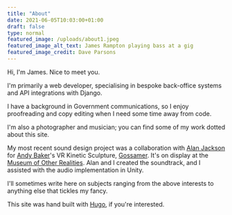 ```yaml
---
title: "About"
date: 2021-06-05T10:03:00+01:00
draft: false
type: normal
featured_image: /uploads/about1.jpeg
featured_image_alt_text: James Rampton playing bass at a gig
featured_image_credit: Dave Parsons
---
```

Hi, I'm James. Nice to meet you.

I'm primarily a web developer, specialising in bespoke back-office systems and API integrations with Django.

I have a background in Government communications, so I enjoy proofreading and copy editing when I need some time away from code.

I'm also a photographer and musician; you can find some of my work dotted about this site.

My most recent sound design project was a collaboration with [Alan Jackson](https://speakersonstrings.com/wedo.html) for [Andy Baker](https://andybak.net)'s VR Kinetic Sculpture, [Gossamer](https://andybak.net/gossamer). It's on display at the [Museum of Other Realities](https://www.museumor.com/artwork/gossamer). Alan and I created the soundtrack, and I assisted with the audio implementation in Unity.

I'll sometimes write here on subjects ranging from the above interests to anything else that tickles my fancy.

This site was hand built with [Hugo](https://gohugo.io), if you're interested.

